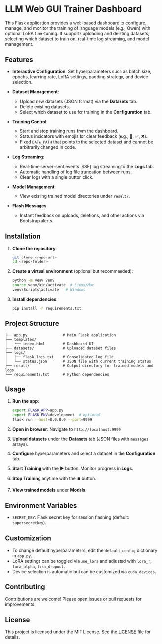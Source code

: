 # LLM Web GUI Trainer Dashboard

This Flask application provides a web-based dashboard to configure, manage, and monitor the training of language models (e.g., Qwen) with optional LoRA fine-tuning. It supports uploading and deleting datasets, selecting which dataset to train on, real-time log streaming, and model management.

## Features

* **Interactive Configuration**: Set hyperparameters such as batch size, epochs, learning rate, LoRA settings, padding strategy, and device selection.
* **Dataset Management**:

  * Upload new datasets (JSON format) via the **Datasets** tab.
  * Delete existing datasets.
  * Select which dataset to use for training in the **Configuration** tab.
* **Training Control**:

  * Start and stop training runs from the dashboard.
  * Status indicators with emojis for clear feedback (e.g., 🚀, ✅, ❌).
  * Fixed `DATA_PATH` that points to the selected dataset and cannot be arbitrarily changed in code.
* **Log Streaming**:

  * Real-time server-sent events (SSE) log streaming to the **Logs** tab.
  * Automatic handling of log file truncation between runs.
  * Clear logs with a single button click.
* **Model Management**:

  * View existing trained model directories under `result/`.
* **Flash Messages**:

  * Instant feedback on uploads, deletions, and other actions via Bootstrap alerts.

## Installation

1. **Clone the repository**:

   ```bash
   git clone <repo-url>
   cd <repo-folder>
   ```
2. **Create a virtual environment** (optional but recommended):

   ```bash
   python -m venv venv
   source venv/bin/activate  # Linux/Mac
   venv\Scripts\activate   # Windows
   ```
3. **Install dependencies**:

   ```bash
   pip install -r requirements.txt
   ```

## Project Structure

```
├── app.py                # Main Flask application
├── templates/
│   └── index.html        # Dashboard UI
├── datasets/             # Uploaded dataset files
├── logs/
│   ├── flask_logs.txt    # Consolidated log file
│   └── status.json       # JSON file with current training status
├── result/               # Output directory for trained models and logs
└── requirements.txt      # Python dependencies
```

## Usage

1. **Run the app**:

   ```bash
   export FLASK_APP=app.py
   export FLASK_ENV=development  # optional
   flask run --host=0.0.0.0 --port=9999
   ```
2. **Open in browser**: Navigate to `http://localhost:9999`.
3. **Upload datasets** under the **Datasets** tab (JSON files with `messages` arrays).
4. **Configure** hyperparameters and select a dataset in the **Configuration** tab.
5. **Start Training** with the ▶️ button. Monitor progress in **Logs**.
6. **Stop Training** anytime with the ⏹️ button.
7. **View trained models** under **Models**.

## Environment Variables

* `SECRET_KEY`: Flask secret key for session flashing (default: `supersecretkey`).

## Customization

* To change default hyperparameters, edit the `default_config` dictionary in `app.py`.
* LoRA settings can be toggled via `use_lora` and adjusted with `lora_r`, `lora_alpha`, `lora_dropout`.
* Device selection is automatic but can be customized via `cuda_devices`.

## Contributing

Contributions are welcome! Please open issues or pull requests for improvements.

## License

This project is licensed under the MIT License. See the [LICENSE](LICENSE) file for details.
